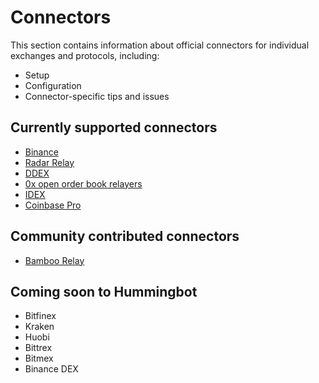 # Connectors

This section contains information about official connectors for individual exchanges and protocols, including:

* Setup
* Configuration
* Connector-specific tips and issues

## Currently supported connectors

* [Binance](/connectors/binance)
* [Radar Relay](/connectors/radar-relay)
* [DDEX](/connectors/ddex)
* [0x open order book relayers](/connectors/0x)
* [IDEX](/connectors/IDEX)
* [Coinbase Pro](/connectors/coinbase)

## Community contributed connectors

* [Bamboo Relay](https://bamboorelay.com)

## Coming soon to Hummingbot

* Bitfinex
* Kraken
* Huobi
* Bittrex
* Bitmex
* Binance DEX
